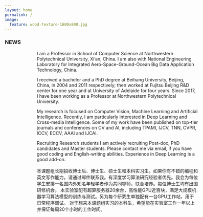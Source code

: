 ```yaml
---
layout: home
permalink: /
image:
  feature: wood-texture-1600x800.jpg
---
```


<div class="tiles" style="clear:both">
  <div class="nullborder"></div>
  <h3 class="newtitle newnews">NEWS</h3>
</div>

<div class="tiles">

<div class="tile" style="clear:both ;position:relative;left:100px">
  <p class="post-excerpt">I am a Professor in School of Computer Science at Northwestern Polytechnical University, Xi’an, China. I am also with National Engineering Laboratory for Integrated Aero-Space-Ground-Ocean Big Data Application Technology, China.</p>
</div><!-- /.tile -->

<div class="tile" style="clear:both ;position:relative;left:100px">
  <p class="post-excerpt">I received a bachelor and a PhD degree at Beihang University, Beijing, China, in 2004 and 2011 respectively; then worked at Fujitsu Beijing R&D center for one year and at University of Adelaide for four years. Since 2017, I have been working as a Professor at Northwestern Polytechnical University. </p>
</div><!-- /.tile -->

<div class="tile" style="clear:both ;position:relative;left:100px">
  <p class="post-excerpt">My research is focused on Computer Vision, Machine Learning and Artificial Intelligence. Recently, I am particularly interested in Deep Learning and Cross-media Intelligence. Some of my work have been published on top-tier journals and conferences on CV and AI, including TPAMI, IJCV, TNN, CVPR, ICCV, ECCV, AAAI and IJCAI.</p>
</div><!-- /.tile -->

<div class="tile" style="clear:both ;position:relative;left:100px">
  <p class="post-excerpt">Recruiting Research students
I am actively recruiting Post-doc, PhD candidates and Master students. Please contact me via email, if you have good coding and English-writing abilities. Experience in Deep Learning is a good add-on. 
<br/>
<br/>
本课题组长期招收博士后、博士生、硕士生和本科实习生。如果你有不错的编程和英文写作能力，请通过邮件联系我。有深度学习算法研究经验者优先。我会为每位学生安排一名国内外知名年轻学者作为共同导师，联合培养。每位博士生均有出国研修机会。
本实验室配有超算服务器20余台，高性能GPU近百块，满足大规模机器学习算法模型的训练与测试。另为每个研究生单独配有一台GPU工作站，用于日常程序调试。
对于想来本课题组实习的本科生，希望能在实验室工作一年以上并保证每周20个小时的工作时间。</p>
</div><!-- /.tile -->

</div><!-- /.tiles -->
